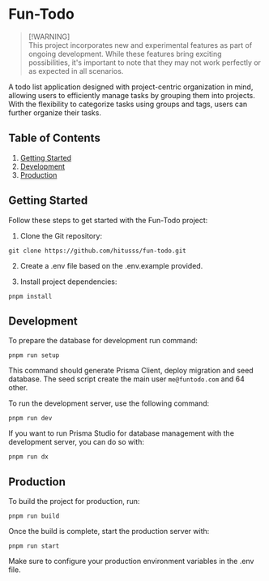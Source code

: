 # Fun-Todo

> [!WARNING]\
>  This project incorporates new and experimental features as part of ongoing
> development. While these features bring exciting possibilities, it's important
> to note that they may not work perfectly or as expected in all scenarios.

A todo list application designed with project-centric organization in mind, 
allowing users to efficiently manage tasks by grouping them into projects. 
With the flexibility to categorize tasks using groups and tags, users can 
further organize their tasks.

## Table of Contents

1. [Getting Started](#getting-started)
2. [Development](#development)
3. [Production](#production)

## Getting Started

Follow these steps to get started with the Fun-Todo project:

1. Clone the Git repository:

```shell
git clone https://github.com/hitusss/fun-todo.git
```

2. Create a .env file based on the .env.example provided.

3. Install project dependencies:

```shell
pnpm install
```

## Development

To prepare the database for development run command:

```shell
pnpm run setup
```

This command should generate Prisma Client, deploy migration and seed database.
The seed script create the main user `me@funtodo.com` and 64 other.

To run the development server, use the following command:

```shell
pnpm run dev
```

If you want to run Prisma Studio for database management with the development
server, you can do so with:

```shell
pnpm run dx
```

## Production

To build the project for production, run:

```shell
pnpm run build
```

Once the build is complete, start the production server with:

```shell
pnpm run start
```

Make sure to configure your production environment variables in the .env file.
